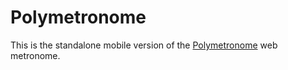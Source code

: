 # Polymetronome
This is the standalone mobile version of the [Polymetronome](https://playdohface.github.io/metronome/) web metronome.
  